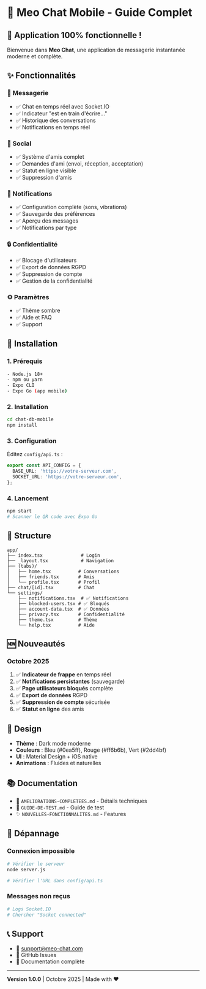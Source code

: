 # 📱 Meo Chat Mobile - Guide Complet

## 🎉 Application 100% fonctionnelle !

Bienvenue dans **Meo Chat**, une application de messagerie instantanée moderne et complète.

## ✨ Fonctionnalités

### 💬 Messagerie
- ✅ Chat en temps réel avec Socket.IO
- ✅ Indicateur "est en train d'écrire..."
- ✅ Historique des conversations
- ✅ Notifications en temps réel

### 👥 Social
- ✅ Système d'amis complet
- ✅ Demandes d'ami (envoi, réception, acceptation)
- ✅ Statut en ligne visible
- ✅ Suppression d'amis

### 🔔 Notifications
- ✅ Configuration complète (sons, vibrations)
- ✅ Sauvegarde des préférences
- ✅ Aperçu des messages
- ✅ Notifications par type

### 🔒 Confidentialité
- ✅ Blocage d'utilisateurs
- ✅ Export de données RGPD
- ✅ Suppression de compte
- ✅ Gestion de la confidentialité

### ⚙️ Paramètres
- ✅ Thème sombre
- ✅ Aide et FAQ
- ✅ Support

## 🚀 Installation

### 1. Prérequis
```bash
- Node.js 18+
- npm ou yarn
- Expo CLI
- Expo Go (app mobile)
```

### 2. Installation
```bash
cd chat-db-mobile
npm install
```

### 3. Configuration
Éditez `config/api.ts` :
```typescript
export const API_CONFIG = {
  BASE_URL: 'https://votre-serveur.com',
  SOCKET_URL: 'https://votre-serveur.com',
};
```

### 4. Lancement
```bash
npm start
# Scanner le QR code avec Expo Go
```

## 📂 Structure

```
app/
├── index.tsx              # Login
├── _layout.tsx            # Navigation
├── (tabs)/
│   ├── home.tsx          # Conversations
│   ├── friends.tsx       # Amis
│   └── profile.tsx       # Profil
├── chat/[id].tsx         # Chat
└── settings/
    ├── notifications.tsx  # ✅ Notifications
    ├── blocked-users.tsx # ✅ Bloqués
    ├── account-data.tsx  # ✅ Données
    ├── privacy.tsx       # Confidentialité
    ├── theme.tsx         # Thème
    └── help.tsx          # Aide
```

## 🆕 Nouveautés

### Octobre 2025
1. ✅ **Indicateur de frappe** en temps réel
2. ✅ **Notifications persistantes** (sauvegarde)
3. ✅ **Page utilisateurs bloqués** complète
4. ✅ **Export de données** RGPD
5. ✅ **Suppression de compte** sécurisée
6. ✅ **Statut en ligne** des amis

## 🎨 Design

- **Thème** : Dark mode moderne
- **Couleurs** : Bleu (#0ea5ff), Rouge (#ff6b6b), Vert (#2dd4bf)
- **UI** : Material Design + iOS native
- **Animations** : Fluides et naturelles

## 📚 Documentation

- 📖 `AMELIORATIONS-COMPLETEES.md` - Détails techniques
- 🧪 `GUIDE-DE-TEST.md` - Guide de test
- ✨ `NOUVELLES-FONCTIONNALITES.md` - Features

## 🐛 Dépannage

### Connexion impossible
```bash
# Vérifier le serveur
node server.js

# Vérifier l'URL dans config/api.ts
```

### Messages non reçus
```bash
# Logs Socket.IO
# Chercher "Socket connected"
```

## 📞 Support

- 📧 support@meo-chat.com
- 💬 GitHub Issues
- 📖 Documentation complète

---

**Version 1.0.0** | Octobre 2025 | Made with ❤️
